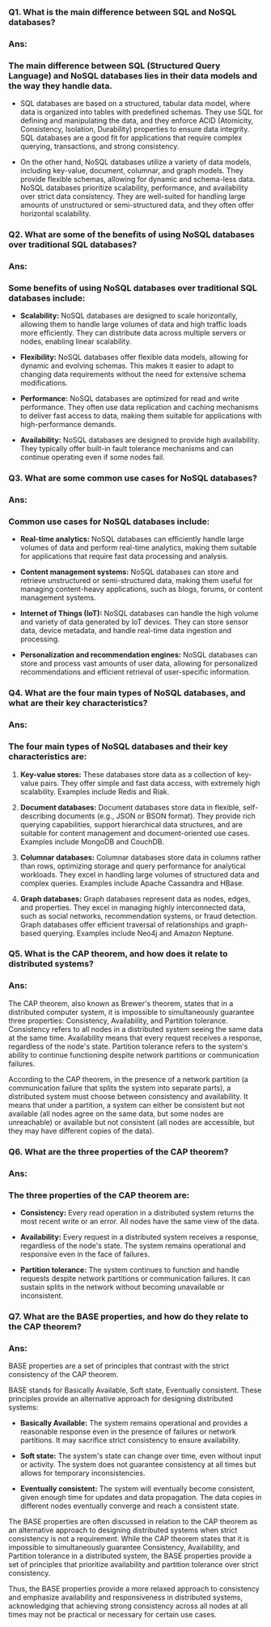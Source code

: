 ### Q1. What is the main difference between SQL and NoSQL databases?

### Ans:

### The main difference between SQL (Structured Query Language) and NoSQL databases lies in their data models and the way they handle data.

- SQL databases are based on a structured, tabular data model, where data is organized into tables with predefined schemas. They use SQL for defining and manipulating the data, and they enforce ACID (Atomicity, Consistency, Isolation, Durability) properties to ensure data integrity. SQL databases are a good fit for applications that require complex querying, transactions, and strong consistency.

- On the other hand, NoSQL databases utilize a variety of data models, including key-value, document, columnar, and graph models. They provide flexible schemas, allowing for dynamic and schema-less data. NoSQL databases prioritize scalability, performance, and availability over strict data consistency. They are well-suited for handling large amounts of unstructured or semi-structured data, and they often offer horizontal scalability.

### Q2. What are some of the benefits of using NoSQL databases over traditional SQL databases?

### Ans:

### Some benefits of using NoSQL databases over traditional SQL databases include:

- **Scalability:** NoSQL databases are designed to scale horizontally, allowing them to handle large volumes of data and high traffic loads more efficiently. They can distribute data across multiple servers or nodes, enabling linear scalability.

- **Flexibility:** NoSQL databases offer flexible data models, allowing for dynamic and evolving schemas. This makes it easier to adapt to changing data requirements without the need for extensive schema modifications.

- **Performance:** NoSQL databases are optimized for read and write performance. They often use data replication and caching mechanisms to deliver fast access to data, making them suitable for applications with high-performance demands.

- **Availability:** NoSQL databases are designed to provide high availability. They typically offer built-in fault tolerance mechanisms and can continue operating even if some nodes fail.

### Q3. What are some common use cases for NoSQL databases?

### Ans:

### Common use cases for NoSQL databases include:

- **Real-time analytics:** NoSQL databases can efficiently handle large volumes of data and perform real-time analytics, making them suitable for applications that require fast data processing and analysis.

- **Content management systems:** NoSQL databases can store and retrieve unstructured or semi-structured data, making them useful for managing content-heavy applications, such as blogs, forums, or content management systems.

- **Internet of Things (IoT):** NoSQL databases can handle the high volume and variety of data generated by IoT devices. They can store sensor data, device metadata, and handle real-time data ingestion and processing.

- **Personalization and recommendation engines:** NoSQL databases can store and process vast amounts of user data, allowing for personalized recommendations and efficient retrieval of user-specific information.

### Q4. What are the four main types of NoSQL databases, and what are their key characteristics?

### Ans:

### The four main types of NoSQL databases and their key characteristics are:

1. **Key-value stores:** These databases store data as a collection of key-value pairs. They offer simple and fast data access, with extremely high scalability. Examples include Redis and Riak.

2. **Document databases:** Document databases store data in flexible, self-describing documents (e.g., JSON or BSON format). They provide rich querying capabilities, support hierarchical data structures, and are suitable for content management and document-oriented use cases. Examples include MongoDB and CouchDB.

3. **Columnar databases:** Columnar databases store data in columns rather than rows, optimizing storage and query performance for analytical workloads. They excel in handling large volumes of structured data and complex queries. Examples include Apache Cassandra and HBase.

4. **Graph databases:** Graph databases represent data as nodes, edges, and properties. They excel in managing highly interconnected data, such as social networks, recommendation systems, or fraud detection. Graph databases offer efficient traversal of relationships and graph-based querying. Examples include Neo4j and Amazon Neptune.

### Q5. What is the CAP theorem, and how does it relate to distributed systems?

### Ans:

The CAP theorem, also known as Brewer's theorem, states that in a distributed computer system, it is impossible to simultaneously guarantee three properties: Consistency, Availability, and Partition tolerance.
Consistency refers to all nodes in a distributed system seeing the same data at the same time. Availability means that every request receives a response, regardless of the node's state. Partition tolerance refers to the system's ability to continue functioning despite network partitions or communication failures.

According to the CAP theorem, in the presence of a network partition (a communication failure that splits the system into separate parts), a distributed system must choose between consistency and availability. It means that under a partition, a system can either be consistent but not available (all nodes agree on the same data, but some nodes are unreachable) or available but not consistent (all nodes are accessible, but they may have different copies of the data).

### Q6. What are the three properties of the CAP theorem?

### Ans:

### The three properties of the CAP theorem are:

- **Consistency:** Every read operation in a distributed system returns the most recent write or an error. All nodes have the same view of the data.

- **Availability:** Every request in a distributed system receives a response, regardless of the node's state. The system remains operational and responsive even in the face of failures.

- **Partition tolerance:** The system continues to function and handle requests despite network partitions or communication failures. It can sustain splits in the network without becoming unavailable or inconsistent.

### Q7. What are the BASE properties, and how do they relate to the CAP theorem?

### Ans:

BASE properties are a set of principles that contrast with the strict consistency of the CAP theorem.

BASE stands for Basically Available, Soft state, Eventually consistent. These principles provide an alternative approach for designing distributed systems:

- **Basically Available:** The system remains operational and provides a reasonable response even in the presence of failures or network partitions. It may sacrifice strict consistency to ensure availability.

- **Soft state:** The system's state can change over time, even without input or activity. The system does not guarantee consistency at all times but allows for temporary inconsistencies.

- **Eventually consistent:** The system will eventually become consistent, given enough time for updates and data propagation. The data copies in different nodes eventually converge and reach a consistent state.

The BASE properties are often discussed in relation to the CAP theorem as an alternative approach to designing distributed systems when strict consistency is not a requirement. While the CAP theorem states that it is impossible to simultaneously guarantee Consistency, Availability, and Partition tolerance in a distributed system, the BASE properties provide a set of principles that prioritize availability and partition tolerance over strict consistency.

Thus, the BASE properties provide a more relaxed approach to consistency and emphasize availability and responsiveness in distributed systems, acknowledging that achieving strong consistency across all nodes at all times may not be practical or necessary for certain use cases.
